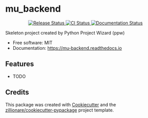 # mu_backend


<p align="center">
<a href="https://pypi.python.org/pypi/mu_backend">
    <img src="https://img.shields.io/pypi/v/mu_backend.svg"
        alt = "Release Status">
</a>

<a href="https://github.com/zillionare/mu_backend/actions">
    <img src="https://github.com/zillionare/mu_backend/actions/workflows/main.yml/badge.svg?branch=release" alt="CI Status">
</a>

<a href="https://mu-backend.readthedocs.io/en/latest/?badge=latest">
    <img src="https://readthedocs.org/projects/mu-backend/badge/?version=latest" alt="Documentation Status">
</a>

</p>


Skeleton project created by Python Project Wizard (ppw)


* Free software: MIT
* Documentation: <https://mu-backend.readthedocs.io>


## Features

* TODO

## Credits

This package was created with [Cookiecutter](https://github.com/audreyr/cookiecutter) and the [zillionare/cookiecutter-pypackage](https://github.com/zillionare/cookiecutter-pypackage) project template.
